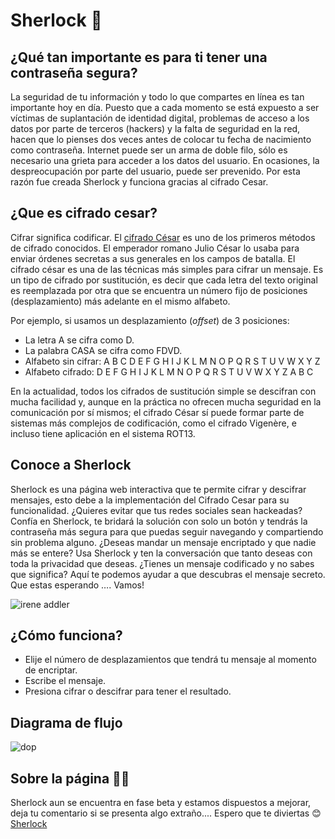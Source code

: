 # Sherlock 🔎

## ¿Qué tan importante es para ti tener una contraseña segura?

La seguridad de tu información y todo lo que compartes en línea es tan importante hoy en día.  Puesto que a cada momento se está expuesto a ser víctimas de suplantación de identidad digital, problemas de acceso a los datos por parte de terceros (hackers) y la falta de seguridad en la red, hacen que lo pienses dos veces antes de colocar tu fecha de nacimiento como contraseña. Internet puede ser un arma de doble filo, sólo es necesario una grieta para acceder a los datos del usuario. En ocasiones, la despreocupación por parte del usuario, puede ser prevenido. Por esta razón fue creada Sherlock y funciona gracias al cifrado Cesar.

## ¿Que es cifrado cesar?

Cifrar significa codificar. El [cifrado César](https://en.wikipedia.org/wiki/Caesar_cipher) es uno de los primeros métodos de cifrado conocidos. El emperador romano Julio César lo usaba para enviar órdenes secretas a sus generales en los campos de batalla.
El cifrado césar es una de las técnicas más simples para cifrar un mensaje. Es un tipo de cifrado por sustitución, es decir que cada letra del texto original es reemplazada por otra que se encuentra un número fijo de posiciones (desplazamiento) más adelante en el mismo alfabeto.

Por ejemplo, si usamos un desplazamiento (_offset_) de 3 posiciones:

- La letra A se cifra como D.
- La palabra CASA se cifra como FDVD.
- Alfabeto sin cifrar: A B C D E F G H I J K L M N O P Q R S T U V W X Y Z
- Alfabeto cifrado: D E F G H I J K L M N O P Q R S T U V W X Y Z A B C

En la actualidad, todos los cifrados de sustitución simple se descifran con mucha facilidad y, aunque en la práctica no ofrecen mucha seguridad en la comunicación por sí mismos; el cifrado César sí puede formar parte de sistemas más complejos de codificación, como el cifrado Vigenère, e incluso tiene aplicación en el sistema ROT13.

## Conoce a Sherlock

Sherlock es una página web interactiva que te permite cifrar y descifrar mensajes, esto debe a la implementación del Cifrado Cesar para su funcionalidad. ¿Quieres evitar que tus redes sociales sean hackeadas? Confía en Sherlock, te bridará la solución con solo un botón y tendrás la contraseña más segura para que puedas seguir navegando y compartiendo sin problema alguno. ¿Deseas mandar un mensaje encriptado y que nadie más se entere? Usa Sherlock y ten la conversación que tanto deseas con toda la privacidad que deseas. ¿Tienes un mensaje codificado y no sabes que significa? Aquí te podemos ayudar a que descubras el mensaje secreto. 
Que estas esperando …. Vamos!

![irene addler](https://media.nbclosangeles.com/images/694*367/YAexhibitMisha.jpg)

## ¿Cómo funciona?

- Elije el número de desplazamientos que tendrá tu mensaje al momento de encriptar.
- Escribe el mensaje.
- Presiona cifrar o descifrar para tener el resultado.

## Diagrama de flujo 
![dop](https://www.lucidchart.com/publicSegments/view/c3588f50-d4ad-4abb-b179-47496ba00f0a/image.jpeg)

## Sobre la página 👩‍💻

Sherlock aun se encuentra en fase beta y estamos dispuestos a mejorar, deja tu comentario si se presenta algo extraño.... Espero que te diviertas &#128522;
[Sherlock](https://anaiste.github.io/LIM009-Cipher/src/index.html)

